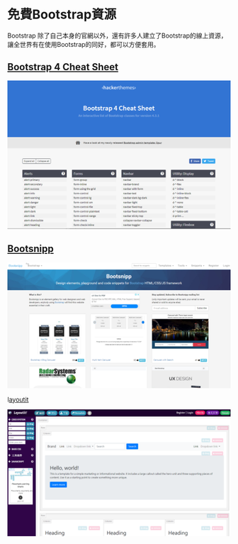 # 免費Bootstrap資源

Bootstrap 除了自己本身的官網以外，還有許多人建立了Bootstrap的線上資源，讓全世界有在使用Bootstrap的同好，都可以方便套用。

## [Bootstrap 4 Cheat Sheet](https://hackerthemes.com/bootstrap-cheatsheet/)

![](.gitbook/assets/image%20%2827%29.png)

## [Bootsnipp](https://bootsnipp.com/)

![](.gitbook/assets/image%20%2812%29.png)

l[ayoutit](https://www.layoutit.com/build)

![](.gitbook/assets/image%20%2830%29.png)

